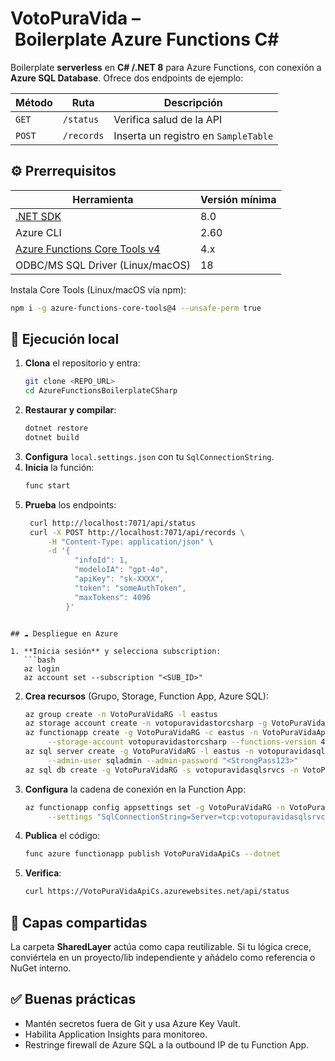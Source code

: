 # VotoPuraVida – Boilerplate Azure Functions C#

Boilerplate **serverless** en **C# /.NET 8** para Azure Functions, con conexión a **Azure SQL Database**. Ofrece dos endpoints de ejemplo:

| Método | Ruta        | Descripción                             |
|--------|-------------|-----------------------------------------|
| `GET`  | `/status`   | Verifica salud de la API                |
| `POST` | `/records`  | Inserta un registro en `SampleTable`    |


## ⚙️ Prerrequisitos

| Herramienta                              | Versión mínima |
|------------------------------------------|----------------|
| [.NET SDK](https://dotnet.microsoft.com/) | 8.0            |
| Azure CLI                                | 2.60           |
| [Azure Functions Core Tools v4](https://learn.microsoft.com/azure/azure-functions/functions-run-local) | 4.x |
| ODBC/MS SQL Driver (Linux/macOS)          | 18             |

Instala Core Tools (Linux/macOS vía npm):
```bash
npm i -g azure-functions-core-tools@4 --unsafe-perm true
```

## 🚀 Ejecución local

1. **Clona** el repositorio y entra:
   ```bash
   git clone <REPO_URL>
   cd AzureFunctionsBoilerplateCSharp
   ```
2. **Restaurar y compilar**:
   ```bash
   dotnet restore
   dotnet build
   ```
3. **Configura** `local.settings.json` con tu `SqlConnectionString`.
4. **Inicia** la función:
   ```bash
   func start
   ```
5. **Prueba** los endpoints:
   ```bash
    curl http://localhost:7071/api/status
    curl -X POST http://localhost:7071/api/records \
        -H "Content-Type: application/json" \
        -d '{
              "infoId": 1,
              "modeloIA": "gpt-4o",
              "apiKey": "sk-XXXX",
              "token": "someAuthToken",
              "maxTokens": 4096
            }'
```

## ☁️ Despliegue en Azure

1. **Inicia sesión** y selecciona subscription:
   ```bash
   az login
   az account set --subscription "<SUB_ID>"
   ```
2. **Crea recursos** (Grupo, Storage, Function App, Azure SQL):
   ```bash
   az group create -n VotoPuraVidaRG -l eastus
   az storage account create -n votopuravidastorcsharp -g VotoPuraVidaRG -l eastus --sku Standard_LRS
   az functionapp create -g VotoPuraVidaRG -c eastus -n VotoPuraVidaApiCs \
        --storage-account votopuravidastorcsharp --functions-version 4 --runtime dotnet-isolated --os-type Windows
   az sql server create -g VotoPuraVidaRG -l eastus -n votopuravidasqlsrvcs \
        --admin-user sqladmin --admin-password "<StrongPass123>"
   az sql db create -g VotoPuraVidaRG -s votopuravidasqlsrvcs -n VotoPuraVidaDB -e GeneralPurpose -f Gen5
   ```
3. **Configura** la cadena de conexión en la Function App:
   ```bash
   az functionapp config appsettings set -g VotoPuraVidaRG -n VotoPuraVidaApiCs \
        --settings "SqlConnectionString=Server=tcp:votopuravidasqlsrvcs.database.windows.net,1433;Database=VotoPV;Uid=sqladmin;Pwd=<StrongPass123>;Encrypt=true;TrustServerCertificate=false;Connection Timeout=30;"
   ```
4. **Publica** el código:
   ```bash
   func azure functionapp publish VotoPuraVidaApiCs --dotnet
   ```
5. **Verifica**:
   ```bash
   curl https://VotoPuraVidaApiCs.azurewebsites.net/api/status
   ```

## 🧩 Capas compartidas

La carpeta **SharedLayer** actúa como capa reutilizable. Si tu lógica crece, conviértela en un proyecto/lib independiente y añádelo como referencia o NuGet interno.

## ✅ Buenas prácticas

* Mantén secretos fuera de Git y usa Azure Key Vault.
* Habilita Application Insights para monitoreo.
* Restringe firewall de Azure SQL a la outbound IP de tu Function App.
